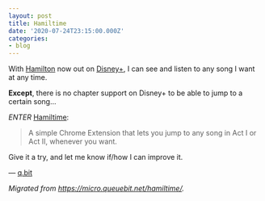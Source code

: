 ```yaml
---
layout: post
title: Hamiltime
date: '2020-07-24T23:15:00.000Z'
categories:
- blog
---
```


With [Hamilton](https://www.disneyplus.com/movies/hamilton/3uPmBHWlO6HJ) now out on [Disney+](https://www.disneyplus.com/), I can see and listen to any song I want at any time.

**Except**, there is no chapter support on Disney+ to be able to jump to a certain song...

_ENTER_ [Hamiltime](https://github.com/queuebit/hamiltime):
> A simple Chrome Extension that lets you jump to any song in Act I or Act II, whenever you want.

Give it a try, and let me know if/how I can improve it.

&mdash; [q.bit](https://genius.com/7905962)

_Migrated from <https://micro.queuebit.net/hamiltime/>._
